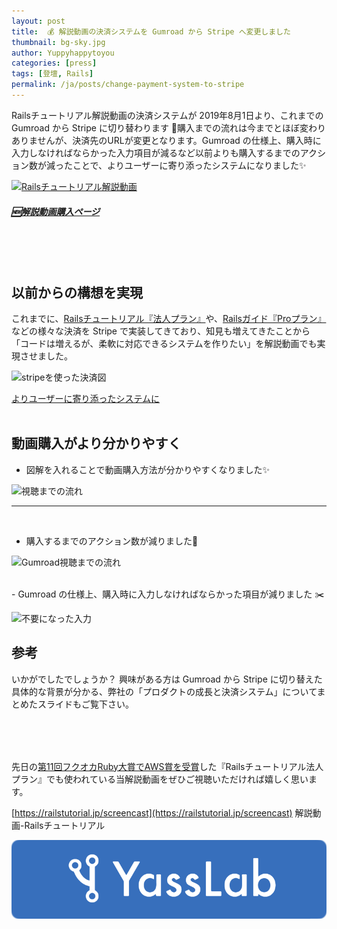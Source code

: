 ```yaml
---
layout: post
title:  💰 解説動画の決済システムを Gumroad から Stripe へ変更しました
thumbnail: bg-sky.jpg
author: Yuppyhappytoyou
categories: [press]
tags: [登壇, Rails]
permalink: /ja/posts/change-payment-system-to-stripe
---
```


Railsチュートリアル解説動画の決済システムが 2019年8月1日より、これまでの Gumroad から Stripe に切り替わります 🎉購入までの流れは今までとほぼ変わりありませんが、決済先のURLが変更となります。Gumroad の仕様上、購入時に入力しなければならかった入力項目が減るなど以前よりも購入するまでのアクション数が減ったことで、よりユーザーに寄り添ったシステムになりました✨

<div class="center">
  <a href="https://railstutorial.jp/screencast"><img alt="Railsチュートリアル解説動画" src="https://i.gyazo.com/23546677545e3d1573625baca121b004.png" /></a>
  <a href="https://railstutorial.jp/screencast">
    <h5 style="margin-top: 20px;">🆕解説動画購入ページ</h5>
  </a>
  <br><br><br>
</div>

## 以前からの構想を実現

これまでに、[Railsチュートリアル『法人プラン』](https://railstutorial.jp/business)や、[Railsガイド『Proプラン』](https://railsguides.jp/pro)などの様々な決済を Stripe で実装してきており、知見も増えてきたことから「コードは増えるが、柔軟に対応できるシステムを作りたい」を解説動画でも実現させました。

![stripeを使った決済図](https://i.gyazo.com/9e00e666211666f177e9fabf384f18ae.png)
<div class="center">
  <a href="https://speakerdeck.com/yasulab/case-studies-of-rails-applications">よりユーザーに寄り添ったシステムに</a>
</div>

<br>

## 動画購入がより分かりやすく

- 図解を入れることで動画購入方法が分かりやすくなりました✨

![視聴までの流れ](https://i.gyazo.com/0213e06d6793f0878cc42bbb64b209b0.png)

-----
<br>

- 購入するまでのアクション数が減りました💓

![Gumroad視聴までの流れ](https://i.gyazo.com/c5bc271cd1f16dc30b41f1d76c91a1e8.png)

<br>
- Gumroad の仕様上、購入時に入力しなければならかった項目が減りました ✂️

![不要になった入力](https://i.gyazo.com/9a65faf313165b27036110a76b34aa54.png)

## 参考

いかがでしたでしょうか？ 興味がある方は Gumroad から Stripe に切り替えた具体的な背景が分かる、弊社の「プロダクトの成長と決済システム」についてまとめたスライドもご覧下さい。

<div style="margin-bottom: 80px;">
  <script async class="speakerdeck-embed" data-id="30289234a2f743b6b2827602cfbc5991" data-ratio="1.33333333333333" src="//speakerdeck.com/assets/embed.js"></script>
</div>

先日の[第11回フクオカRuby大賞でAWS賞を受賞](https://yasslab.jp/ja/posts/ceremony-of-fukuoka-ruby-award-2019)した『Railsチュートリアル法人プラン』でも使われている当解説動画をぜひご視聴いただければ嬉しく思います。

[https://railstutorial.jp/screencast](https://railstutorial.jp/screencast) 解説動画-Railsチュートリアル

[![YassLab Inc.](/img/logos/800x200.png)](/)


